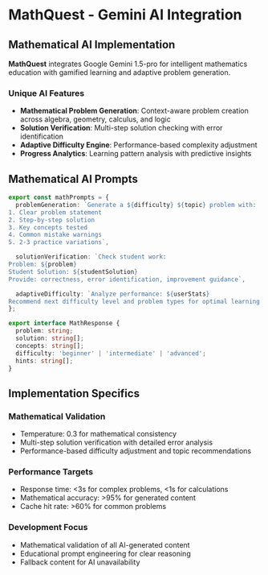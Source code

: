 # MathQuest - Gemini AI Integration

## Mathematical AI Implementation

**MathQuest** integrates Google Gemini 1.5-pro for intelligent mathematics education with gamified learning and adaptive problem generation.

### Unique AI Features
- **Mathematical Problem Generation**: Context-aware problem creation across algebra, geometry, calculus, and logic
- **Solution Verification**: Multi-step solution checking with error identification
- **Adaptive Difficulty Engine**: Performance-based complexity adjustment 
- **Progress Analytics**: Learning pattern analysis with predictive insights

## Mathematical AI Prompts

```typescript
export const mathPrompts = {
  problemGeneration: `Generate a ${difficulty} ${topic} problem with:
1. Clear problem statement
2. Step-by-step solution  
3. Key concepts tested
4. Common mistake warnings
5. 2-3 practice variations`,

  solutionVerification: `Check student work:
Problem: ${problem}
Student Solution: ${studentSolution}
Provide: correctness, error identification, improvement guidance`,

  adaptiveDifficulty: `Analyze performance: ${userStats}
Recommend next difficulty level and problem types for optimal learning progression`
};

export interface MathResponse {
  problem: string;
  solution: string[];
  concepts: string[];
  difficulty: 'beginner' | 'intermediate' | 'advanced';
  hints: string[];
}
```

## Implementation Specifics

### Mathematical Validation
- Temperature: 0.3 for mathematical consistency
- Multi-step solution verification with detailed error analysis
- Performance-based difficulty adjustment and topic recommendations

### Performance Targets
- Response time: <3s for complex problems, <1s for calculations
- Mathematical accuracy: >95% for generated content
- Cache hit rate: >60% for common problems

### Development Focus
- Mathematical validation of all AI-generated content
- Educational prompt engineering for clear reasoning
- Fallback content for AI unavailability